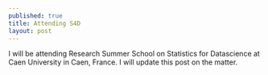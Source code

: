 ```yaml
---
published: true
title: Attending S4D
layout: post
---
```

I will be attending Research Summer School on Statistics for Datascience at Caen University in Caen, France. I will update this post on the matter.

